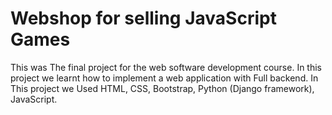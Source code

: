 # Webshop for selling JavaScript Games
This was The final project for the web software development course. 
In this project we learnt how to implement a web application with Full backend. 
In This project we Used HTML, CSS, Bootstrap, Python (Django framework), JavaScript.
